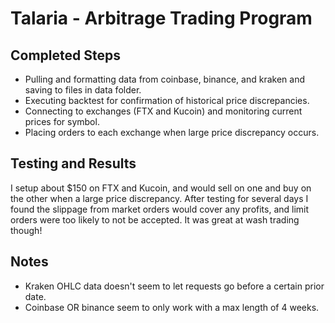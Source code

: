 # Talaria - Arbitrage Trading Program

## Completed Steps
- Pulling and formatting data from coinbase, binance, and kraken and saving to files in data folder.
- Executing backtest for confirmation of historical price discrepancies.
- Connecting to exchanges (FTX and Kucoin) and monitoring current prices for symbol.
- Placing orders to each exchange when large price discrepancy occurs.

## Testing and Results
I setup about $150 on FTX and Kucoin, and would sell on one and buy on the other when a large price discrepancy. After testing for several days I found the slippage from market orders would cover any profits, and limit orders were too likely to not be accepted. It was great at wash trading though!
 
## Notes
- Kraken OHLC data doesn't seem to let requests go before a certain prior date.
- Coinbase OR binance seem to only work with a max length of 4 weeks.
